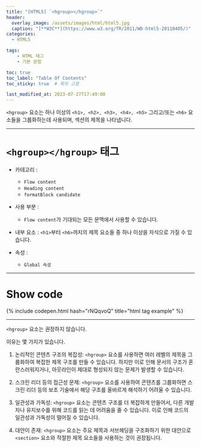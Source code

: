 ```yaml
---
title: "[HTML5] `<hgroup></hgroup>`"
header:
  overlay_image: /assets/images/html/html5.jpg
  caption: "[**W3C**](https://www.w3.org/TR/2011/WD-html5-20110405/)"
categories:
  - HTML5

tags:
    - HTML 태그
    - 기본 문법

toc: true
toc_label: "Table Of Contents"
toc_sticky: true  # 목차 고정

last_modified_at: 2023-07-27T17:49:00
---
```


`<hgroup>` 요소는 하나 이상의 `<h1>, <h2>, <h3>, <h4>, <h5>` 그리고/또는 `<h6>` 요소들을 그룹화하는데 사용되며, 섹션의 제목을 나타냅니다.

---
# `<hgroup></hgroup>` 태그

- 카테고리 : 
  - `Flow content`
  - `Heading content`
  - `formatBlock candidate`

- 사용 부분 : 
  - `Flow content`가 기대되는 모든 문맥에서 사용할 수 있습니다.
  
- 내부 요소 :  `<h1>`부터 `<h6>`까지의 제목 요소들 중 하나 이상을 자식으로 가질 수 있습니다.

- 속성 : 
  - `Global 속성`

---

# Show code
{% include codepen.html hash="rNQqvoQ" title="html tag example" %}

---
`<hgroup>` 요소는 권장하지 않습니다. 

이유는 몇 가지가 있습니다.

1. 논리적인 콘텐츠 구조의 복잡성: `<hgroup>` 요소를 사용하면 여러 레벨의 제목을 그룹화하여 복잡한 제목 구조를 만들 수 있습니다. 하지만 이로 인해 문서의 구조가 혼란스러워지거나, 아웃라인이 제대로 형성되지 않는 문제가 발생할 수 있습니다.

2. 스크린 리더 등의 접근성 문제: `<hgroup>` 요소를 사용하여 콘텐츠를 그룹화하면 스크린 리더 등의 보조 기술에서 해당 구조를 올바르게 해석하기 어려울 수 있습니다.

3. 일관성과 가독성: `<hgroup>` 요소는 콘텐츠 구조를 더 복잡하게 만들어서, 다른 개발자나 유지보수를 위해 코드를 읽는 데 어려움을 줄 수 있습니다. 이로 인해 코드의 일관성과 가독성이 떨어질 수 있습니다.

4. 대안이 존재: `<hgroup>` 요소는 주요 제목과 서브헤딩을 구조화하기 위한 대안으로 `<section>` 요소와 적절한 제목 요소들을 사용하는 것이 권장됩니다.